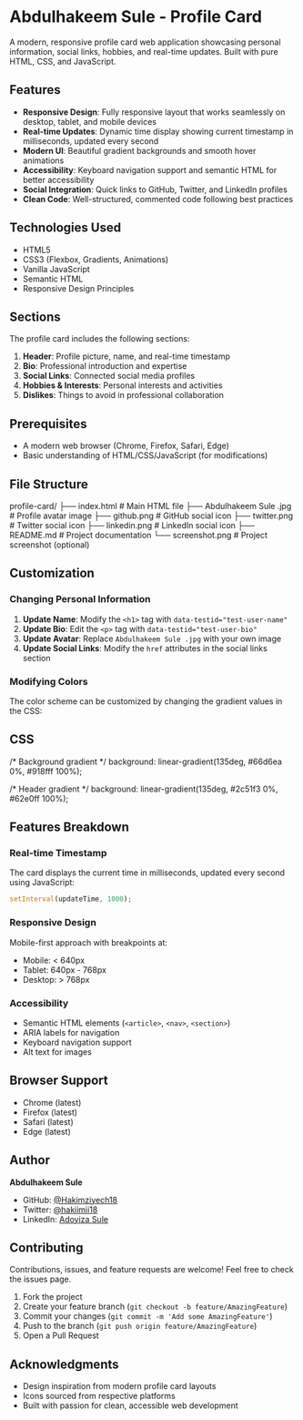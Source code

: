 # Abdulhakeem Sule - Profile Card

A modern, responsive profile card web application showcasing personal information, social links, hobbies, and real-time updates. Built with pure HTML, CSS, and JavaScript.

## Features
- **Responsive Design**: Fully responsive layout that works seamlessly on desktop, tablet, and mobile devices
- **Real-time Updates**: Dynamic time display showing current timestamp in milliseconds, updated every second
- **Modern UI**: Beautiful gradient backgrounds and smooth hover animations
- **Accessibility**: Keyboard navigation support and semantic HTML for better accessibility
- **Social Integration**: Quick links to GitHub, Twitter, and LinkedIn profiles
- **Clean Code**: Well-structured, commented code following best practices

## Technologies Used
- HTML5
- CSS3 (Flexbox, Gradients, Animations)
- Vanilla JavaScript
- Semantic HTML
- Responsive Design Principles

## Sections
The profile card includes the following sections:

1. **Header**: Profile picture, name, and real-time timestamp
2. **Bio**: Professional introduction and expertise
3. **Social Links**: Connected social media profiles
4. **Hobbies & Interests**: Personal interests and activities
5. **Dislikes**: Things to avoid in professional collaboration

## Prerequisites
- A modern web browser (Chrome, Firefox, Safari, Edge)
- Basic understanding of HTML/CSS/JavaScript (for modifications)

## File Structure
profile-card/
├── index.html              # Main HTML file
├── Abdulhakeem Sule .jpg   # Profile avatar image
├── github.png              # GitHub social icon
├── twitter.png             # Twitter social icon
├── linkedin.png            # LinkedIn social icon
├── README.md               # Project documentation
└── screenshot.png          # Project screenshot (optional)

## Customization
### Changing Personal Information
1. **Update Name**: Modify the `<h1>` tag with `data-testid="test-user-name"`
2. **Update Bio**: Edit the `<p>` tag with `data-testid="test-user-bio"`
3. **Update Avatar**: Replace `Abdulhakeem Sule .jpg` with your own image
4. **Update Social Links**: Modify the `href` attributes in the social links section

### Modifying Colors
The color scheme can be customized by changing the gradient values in the CSS:

## CSS
/* Background gradient */
background: linear-gradient(135deg, #66d6ea 0%, #918fff 100%);

/* Header gradient */
background: linear-gradient(135deg, #2c51f3 0%, #62e0ff 100%);

## Features Breakdown
### Real-time Timestamp
The card displays the current time in milliseconds, updated every second using JavaScript:
```javascript
setInterval(updateTime, 1000);
```
### Responsive Design
Mobile-first approach with breakpoints at:
- Mobile: < 640px
- Tablet: 640px - 768px
- Desktop: > 768px

### Accessibility
- Semantic HTML elements (`<article>`, `<nav>`, `<section>`)
- ARIA labels for navigation
- Keyboard navigation support
- Alt text for images

##  Browser Support
- Chrome (latest)
- Firefox (latest)
- Safari (latest)
- Edge (latest)

## Author
**Abdulhakeem Sule**
- GitHub: [@Hakimziyech18](https://github.com/Hakimziyech18)
- Twitter: [@hakiimii18](https://x.com/hakiimii18)
- LinkedIn: [Adoyiza Sule](https://www.linkedin.com/in/adoyiza-sule-5a4b21374)

## Contributing
Contributions, issues, and feature requests are welcome! Feel free to check the issues page.
1. Fork the project
2. Create your feature branch (`git checkout -b feature/AmazingFeature`)
3. Commit your changes (`git commit -m 'Add some AmazingFeature'`)
4. Push to the branch (`git push origin feature/AmazingFeature`)
5. Open a Pull Request

## Acknowledgments
- Design inspiration from modern profile card layouts
- Icons sourced from respective platforms
- Built with passion for clean, accessible web development
